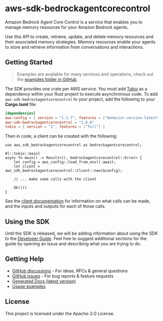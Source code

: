 # aws-sdk-bedrockagentcorecontrol

Amazon Bedrock Agent Core Control is a service that enables you to manage memory resources for your Amazon Bedrock agents.

Use this API to create, retrieve, update, and delete memory resources and their associated memory strategies. Memory resources enable your agents to store and retrieve information from conversations and interactions.

## Getting Started

> Examples are available for many services and operations, check out the
> [examples folder in GitHub](https://github.com/awslabs/aws-sdk-rust/tree/main/examples).

The SDK provides one crate per AWS service. You must add [Tokio](https://crates.io/crates/tokio)
as a dependency within your Rust project to execute asynchronous code. To add `aws-sdk-bedrockagentcorecontrol` to
your project, add the following to your **Cargo.toml** file:

```toml
[dependencies]
aws-config = { version = "1.1.7", features = ["behavior-version-latest"] }
aws-sdk-bedrockagentcorecontrol = "1.8.0"
tokio = { version = "1", features = ["full"] }
```

Then in code, a client can be created with the following:

```rust,no_run
use aws_sdk_bedrockagentcorecontrol as bedrockagentcorecontrol;

#[::tokio::main]
async fn main() -> Result<(), bedrockagentcorecontrol::Error> {
    let config = aws_config::load_from_env().await;
    let client = aws_sdk_bedrockagentcorecontrol::Client::new(&config);

    // ... make some calls with the client

    Ok(())
}
```

See the [client documentation](https://docs.rs/aws-sdk-bedrockagentcorecontrol/latest/aws_sdk_bedrockagentcorecontrol/client/struct.Client.html)
for information on what calls can be made, and the inputs and outputs for each of those calls.

## Using the SDK

Until the SDK is released, we will be adding information about using the SDK to the
[Developer Guide](https://docs.aws.amazon.com/sdk-for-rust/latest/dg/welcome.html). Feel free to suggest
additional sections for the guide by opening an issue and describing what you are trying to do.

## Getting Help

* [GitHub discussions](https://github.com/awslabs/aws-sdk-rust/discussions) - For ideas, RFCs & general questions
* [GitHub issues](https://github.com/awslabs/aws-sdk-rust/issues/new/choose) - For bug reports & feature requests
* [Generated Docs (latest version)](https://awslabs.github.io/aws-sdk-rust/)
* [Usage examples](https://github.com/awslabs/aws-sdk-rust/tree/main/examples)

## License

This project is licensed under the Apache-2.0 License.

